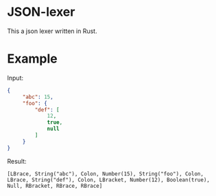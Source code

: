 # JSON-lexer

This a json lexer written in Rust.

# Example

Input: 
```json
{
     "abc": 15,
     "foo": {
         "def": [
             12,
             true,
             null
         ]
     }
}
```

Result:
```
[LBrace, String("abc"), Colon, Number(15), String("foo"), Colon, LBrace, String("def"), Colon, LBracket, Number(12), Boolean(true), Null, RBracket, RBrace, RBrace]
```